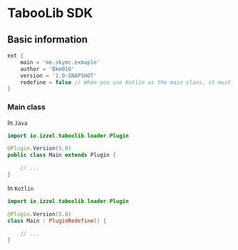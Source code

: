 # TabooLib SDK

## Basic information
```groovy
ext {
    main = 'me.skymc.exmaple'
    author = 'Bkm016'
    version = '1.0-SNAPSHOT'
    redefine = false // When you use Kotlin as the main class, it must enabled.
}
```

### Main class
In `Java`
```java
import io.izzel.taboolib.loader.Plugin

@Plugin.Version(5.0)
public class Main extends Plugin {

    // ...
}
```

In `Kotlin`
```kotlin
import io.izzel.taboolib.loader.Plugin

@Plugin.Version(5.0)
class Main : PluginRedefine() {

    // ...
}
```